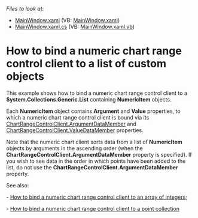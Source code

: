 <!-- default file list -->
*Files to look at*:

* [MainWindow.xaml](./CS/BindNumericChartClientToItemList/MainWindow.xaml) (VB: [MainWindow.xaml](./VB/BindNumericChartClientToItemList/MainWindow.xaml))
* [MainWindow.xaml.cs](./CS/BindNumericChartClientToItemList/MainWindow.xaml.cs) (VB: [MainWindow.xaml.vb](./VB/BindNumericChartClientToItemList/MainWindow.xaml.vb))
<!-- default file list end -->
# How to bind a numeric chart range control client to a list of custom objects


<p>This example shows how to bind a numeric chart range control client to a <strong>System.Collections.Generic.List</strong> containing <strong>NumericItem</strong> objects.</p><p>Each <strong>NumericItem </strong>object contains <strong>Argument</strong> and <strong>Value</strong> properties, to which a numeric chart range control client is bound via its <a href="https://help.devexpress.com/#WPF/DevExpressXpfChartsRangeControlClientChartRangeControlClient_ArgumentDataMembertopic"><u>ChartRangeControlClient.ArgumentDataMember</u></a> and <a href="https://help.devexpress.com/#WPF/DevExpressXpfChartsRangeControlClientChartRangeControlClient_ValueDataMembertopic"><u>ChartRangeControlClient.ValueDataMember</u></a> properties. </p><p>Note that the numeric chart client sorts data from a list of <strong>NumericItem</strong> objects by arguments in the ascending order (when the <strong>ChartRangeControlClient.ArgumentDataMember</strong> property is specified). If you wish  to see data in the order in which points have been added to the list, do not use  the <strong>ChartRangeControlClient.ArgumentDataMember</strong> property. <br />
</p><p>See also:</p><p>- <a href="https://www.devexpress.com/Support/Center/CodeCentral/ViewExample.aspx?exampleId=E5110"><u>How to bind a numeric chart range control client to an array of integers</u></a>;</p><p>- <a href="https://www.devexpress.com/Support/Center/CodeCentral/ViewExample.aspx?exampleId=E5190"><u>How to bind a numeric chart range control client to a point collection</u></a></p>

<br/>


